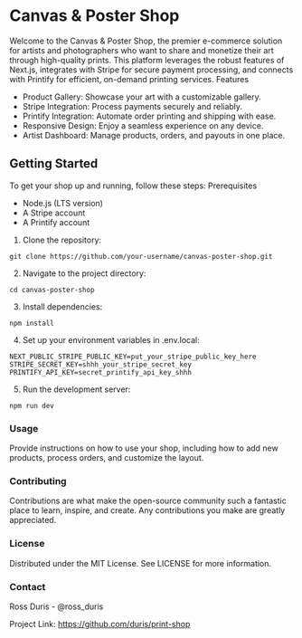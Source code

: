# Canvas & Poster Shop

Welcome to the Canvas & Poster Shop, the premier e-commerce solution for artists and photographers who want to share and monetize their art through high-quality prints. This platform leverages the robust features of Next.js, integrates with Stripe for secure payment processing, and connects with Printify for efficient, on-demand printing services.
Features

- Product Gallery: Showcase your art with a customizable gallery.
- Stripe Integration: Process payments securely and reliably.
- Printify Integration: Automate order printing and shipping with ease.
- Responsive Design: Enjoy a seamless experience on any device.
- Artist Dashboard: Manage products, orders, and payouts in one place.

## Getting Started

To get your shop up and running, follow these steps:
Prerequisites

- Node.js (LTS version)
- A Stripe account
- A Printify account

1. Clone the repository:

```
git clone https://github.com/your-username/canvas-poster-shop.git
```

2. Navigate to the project directory:

```
cd canvas-poster-shop
```

3. Install dependencies:

```
npm install
```

4. Set up your environment variables in .env.local:

```
NEXT_PUBLIC_STRIPE_PUBLIC_KEY=put_your_stripe_public_key_here
STRIPE_SECRET_KEY=shhh_your_stripe_secret_key
PRINTIFY_API_KEY=secret_printify_api_key_shhh
```

5. Run the development server:

```
npm run dev
```

### Usage

Provide instructions on how to use your shop, including how to add new products, process orders, and customize the layout.

### Contributing

Contributions are what make the open-source community such a fantastic place to learn, inspire, and create. Any contributions you make are greatly appreciated.

### License

Distributed under the MIT License. See LICENSE for more information.

### Contact

Ross Duris - @ross_duris

Project Link: https://github.com/duris/print-shop
